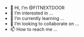 - 👋 Hi, I’m @FITNEXTDOOR
- 👀 I’m interested in ...
- 🌱 I’m currently learning ...
- 💞️ I’m looking to collaborate on ...
- 📫 How to reach me ...

<!---
FITNEXTDOOR/FITNEXTDOOR is a ✨ special ✨ repository because its `README.md` (this file) appears on your GitHub profile.
You can click the Preview link to take a look at your changes.
--->

